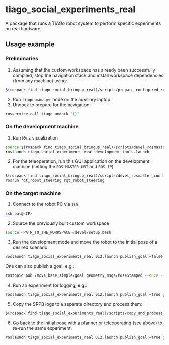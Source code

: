 # tiago_social_experiments_real

A package that runs a TIAGo robot system to perform specific experiments on real hardware.

## Usage example

### Preliminaries

1. Assuming that the custom workspace has already been successfully compiled, stop the navigation stack and install workspace dependencies (from any machine) using:
  ```sh
  $(rospack find tiago_social_bringup_real)/scripts/prepare_configured_robot.sh
  ```
2. Run `tiago_manager` node on the auxiliary laptop
3. Undock to prepare for the navigation:
  ```sh
  rosservice call tiago_undock "{}"
  ```

### On the development machine

1. Run Rviz visualization
  ```sh
  source $(rospack find tiago_social_bringup_real)/scripts/devel_rosmaster_conn.sh
  roslaunch tiago_social_experiments_real development_tools.launch
  ```
2. For the teleoperation, run this GUI application on the development machine (setting the `ROS_MASTER_URI` and `ROS_IP`):
  ```sh
  $(rospack find tiago_social_bringup_real)/scripts/devel_rosmaster_conn.sh
  rosrun rqt_robot_steering rqt_robot_steering
  ```

### On the target machine

1. Connect to the robot PC via `ssh`
  ```sh
  ssh pal@<IP>
  ```
2. Source the previously built custom workspace
  ```sh
  source <PATH_TO_THE_WORKSPACE>/devel/setup.bash
  ```
3. Run the development mode and move the robot to the initial pose of a desired scenario:
  ```sh
  roslaunch tiago_social_experiments_real 012.launch publish_goal:=false local_planner:=teb scenario:=devel
  ```
  One can also publish a goal, e.g.:
  ```sh
  rostopic pub /move_base_simple/goal geometry_msgs/PoseStamped --once --latch --file=$(rospack find tiago_social_experiments_real)/config/012/<PATH_TO_A_DESIRED_POSE>.yaml
  ```
4. Run an experiment for logging, e.g.:
  ```sh
  roslaunch tiago_social_experiments_real 012.launch publish_goal:=true global_planner:=global_planner_contexts costmap_contexts:=social_extended local_planner:=<PLANNER_ID> scenario:=<SCENARIO_NAME> stage:=run
  ```
5. Copy the SRPB logs to a separate directory and process them:
  ```sh
  $(rospack find tiago_social_experiments_real)/scripts/copy_and_process_srpb_logs.sh ~/ <PATH_TO_DIR_WITH_GROUPED_LOGS>
  ```
6. Go back to the initial pose with a planner or teleoperating (see above) to re-run the same experiment:
  ```sh
  roslaunch tiago_social_experiments_real 012.launch publish_goal:=true global_planner:=global_planner_contexts costmap_contexts:=social_extended local_planner:=<PLANNER_ID> scenario:=<SCENARIO_NAME> stage:=return
  ```

